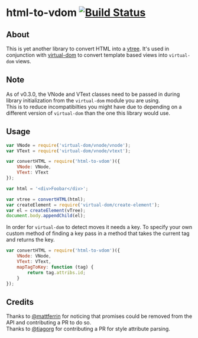 html-to-vdom [![Build Status](https://travis-ci.org/TimBeyer/html-to-vdom.svg?branch=master)](https://travis-ci.org/TimBeyer/html-to-vdom)
============

About
-----

This is yet another library to convert HTML into a [vtree](https://github.com/Matt-Esch/vtree).
It's used in conjunction with [virtual-dom](https://github.com/Matt-Esch/virtual-dom) to convert template based views into `virtual-dom` views.

Note
----

As of v0.3.0, the VNode and VText classes need to be passed in during library initialization from the `virtual-dom` module you are using.  
This is to reduce incompatibilties you might have due to depending on a different version of `virtual-dom` than the one this library would use. 

Usage
-----

```javascript
var VNode = require('virtual-dom/vnode/vnode');
var VText = require('virtual-dom/vnode/vtext');

var convertHTML = require('html-to-vdom')({
    VNode: VNode,
    VText: VText
});

var html = '<div>Foobar</div>';

var vtree = convertHTML(html);
var createElement = require('virtual-dom/create-element');
var el = createElement(vTree);
document.body.appendChild(el);
```

In order for `virtual-dom` to detect moves it needs a key. To specify your own custom method of finding a key pass in a method that takes the current tag and returns the key.

```javascript
var convertHTML = require('html-to-vdom')({
    VNode: VNode,
    VText: VText,
    mapTagToKey: function (tag) {
    	return tag.attribs.id;
    }
});
```

Credits
-------

Thanks to [@mattferrin](https://github.com/mattferrin) for noticing that promises could be removed from the API and contributing a PR to do so.  
Thanks to [@tiagorg](https://github.com/tiagorg) for contributing a PR for style attribute parsing.
